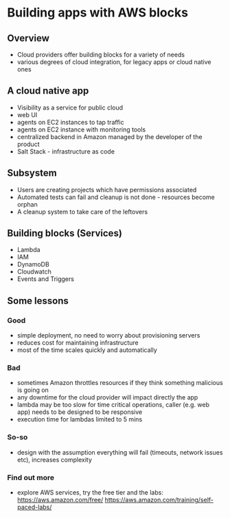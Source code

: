# Building apps with AWS blocks

## Overview
- Cloud providers offer building blocks for a variety of needs
- various degrees of cloud integration, for legacy apps or cloud native ones 

## A cloud native app
- Visibility as a service for public cloud
- web UI
- agents on EC2 instances to tap traffic
- agents on EC2 instance with monitoring tools
- centralized backend in Amazon managed by the developer of the product
- Salt Stack - infrastructure as code

## Subsystem
- Users are creating projects which have permissions associated
- Automated tests can fail and cleanup is not done - resources become orphan
- A cleanup system to take care of the leftovers

## Building blocks (Services)
- Lambda
- IAM
- DynamoDB
- Cloudwatch
- Events and Triggers

## Some lessons

### Good
- simple deployment, no need to worry about provisioning servers
- reduces cost for maintaining infrastructure
- most of the time scales quickly and automatically

### Bad
- sometimes Amazon throttles resources if they think something malicious is going on
- any downtime for the cloud provider will impact directly the app
- lambda may be too slow for time critical operations, caller (e.g. web app) needs to be designed to be responsive
- execution time for lambdas limited to 5 mins

### So-so
- design with the assumption everything will fail (timeouts, network issues etc), increases complexity

### Find out more
- explore AWS services, try the free tier and the labs: 
https://aws.amazon.com/free/
https://aws.amazon.com/training/self-paced-labs/
